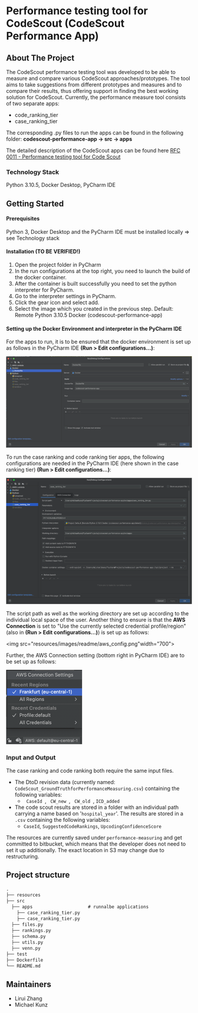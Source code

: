 
# Performance testing tool for CodeScout (CodeScout Performance App)

## About The Project

The CodeScout performance testing tool was developed to be able to measure and compare various CodeScout approaches/prototypes. 
The tool aims to take suggestions from different prototypes and measures and to compare their results, thus offering support
in finding the best working solution for CodeScout. 
Currently, the performance measure tool consists of two separate apps: 
- code_ranking_tier
- case_ranking_tier

The corresponding .py files to run the apps can be found in the following folder: **codescout-performance-app &rarr; src &rarr; apps** 


The detailed description of the CodeScout apps can be found here [RFC 0011 - Performance testing tool for Code Scout](https://www.notion.so/aimedic/RFC-0011-Performance-testing-tool-for-Code-Scout-554e9d35b96845afa42c70f7fe8ccef2)


### Technology Stack

Python 3.10.5, Docker Desktop, PyCharm IDE


## Getting Started

#### Prerequisites

Python 3, Docker Desktop and the PyCharm IDE must be installed locally => see Technology stack

#### Installation (TO BE VERIFIED!) 

1. Open the project folder in PyCharm 
2. In the run configurations at the top right, you need to launch the build of the docker container.
3. After the container is built successfully you need to set the python interpreter for PyCharm.
4. Go to the interpreter settings in PyCharm.
5. Click the gear icon and select add.
6. Select the image which you created in the previous step. Default: Remote Python 3.10.5 Docker (codescout-performance-app)

#### Setting up the Docker Environment and interpreter in the PyCharm IDE

For the apps to run, it is to be ensured that the docker environment is set up as follows in the PyCharm IDE 
**(Run > Edit configurations...)**:

<img src="resources/images/readme/run_debug_config_docker.png" width="700">




To run the case ranking and code ranking tier apps, the following configurations are needed in the PyCharm IDE 
(here shown in the case ranking tier) **(Run > Edit configurations...)**:

<img src="resources/images/readme/config_case_ranking.png" width="700">

The script path as well as the working directory are set up according to the individual local space of the user.
Another thing to ensure is that the **AWS Connection** is set to "Use the currently selected credential profile/region" (also in <b>(Run > Edit configurations...)</b>) is set up as follows:

<img src="resources/images/readme/aws_config.png"width="700">

Further, the AWS Connection setting (bottom right in PyCharm IDE) are to be set up as follows:

<img height="201" src="resources/images/readme/aws_connection_settings.png" width="206"/>


### Input and Output

The case ranking and code ranking both require the same input files. 

- The DtoD revision data (currently named: <code>CodeScout_GroundTruthforPerformanceMeasuring.csv</code>) containing the following variables:
    - <code> CaseId </code>, <code> CW_new </code>, <code> CW_old </code>, <code>ICD_added</code>
- The code scout results are stored in a folder with an individual path carrying a name based on '<code>hospital_year</code>'. The results are stored
in a <code>.csv</code> containing the following variables: 
  - <code>CaseId</code>, <code>SuggestedCodeRankings</code>, <code>UpcodingConfidenceScore</code> 


The resources are currently saved under <code>performance-measuring</code> and get committed to bitbucket, 
which means that the developer does not need to set it up additionally. The exact location in S3 may change due 
to restructuring. 


## Project structure

    .
    ├── resources                   
    ├── src                      
      ├── apps                     # runnalbe applications
        ├── case_ranking_tier.py  
        ├── case_ranking_tier.py    
      ├── files.py                  
      ├── rankings.py
      ├── schema.py                  
      ├── utils.py
      ├── venn.py
    ├── test                 
    ├── Dockerfile
    └── README.md

   
## Maintainers

- Lirui Zhang
- Michael Kunz 



